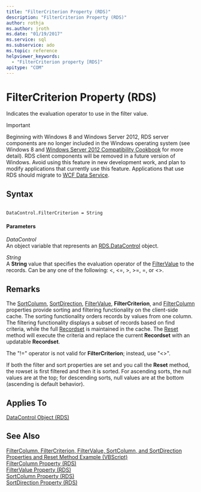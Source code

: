 ```yaml
---
title: "FilterCriterion Property (RDS)"
description: "FilterCriterion Property (RDS)"
author: rothja
ms.author: jroth
ms.date: "01/19/2017"
ms.service: sql
ms.subservice: ado
ms.topic: reference
helpviewer_keywords:
  - "FilterCriterion property [RDS]"
apitype: "COM"
---
```

# FilterCriterion Property (RDS)
Indicates the evaluation operator to use in the filter value.  
  
> [!IMPORTANT]
>  Beginning with Windows 8 and Windows Server 2012, RDS server components are no longer included in the Windows operating system (see Windows 8 and [Windows Server 2012 Compatibility Cookbook](https://www.microsoft.com/download/details.aspx?id=27416) for more detail). RDS client components will be removed in a future version of Windows. Avoid using this feature in new development work, and plan to modify applications that currently use this feature. Applications that use RDS should migrate to [WCF Data Service](/dotnet/framework/wcf/).  
  
## Syntax  
  
```  
  
DataControl.FilterCriterion = String  
```  
  
#### Parameters  
 *DataControl*  
 An object variable that represents an [RDS.DataControl](./datacontrol-object-rds.md) object.  
  
 *String*  
 A **String** value that specifies the evaluation operator of the [FilterValue](./filtervalue-property-rds.md) to the records. Can be any one of the following: <, \<=, >, >=, =, or <>.  
  
## Remarks  
 The [SortColumn](./sortcolumn-property-rds.md), [SortDirection](./sortdirection-property-rds.md), [FilterValue](./filtervalue-property-rds.md), **FilterCriterion**, and [FilterColumn](./filtercolumn-property-rds.md) properties provide sorting and filtering functionality on the client-side cache. The sorting functionality orders records by values from one column. The filtering functionality displays a subset of records based on find criteria, while the full [Recordset](../ado-api/recordset-object-ado.md) is maintained in the cache. The [Reset](./reset-method-rds.md) method will execute the criteria and replace the current **Recordset** with an updatable **Recordset**.  
  
 The "!=" operator is not valid for **FilterCriterion**; instead, use "<>".  
  
 If both the filter and sort properties are set and you call the **Reset** method, the rowset is first filtered and then it is sorted. For ascending sorts, the null values are at the top; for descending sorts, null values are at the bottom (ascending is default behavior).  
  
## Applies To  
 [DataControl Object (RDS)](./datacontrol-object-rds.md)  
  
## See Also  
 [FilterColumn, FilterCriterion, FilterValue, SortColumn, and SortDirection Properties and Reset Method Example (VBScript)](./filter-column-criterion-value-sortcolumn-sortdirection-example-vbscript.md)   
 [FilterColumn Property (RDS)](./filtercolumn-property-rds.md)   
 [FilterValue Property (RDS)](./filtervalue-property-rds.md)   
 [SortColumn Property (RDS)](./sortcolumn-property-rds.md)   
 [SortDirection Property (RDS)](./sortdirection-property-rds.md)